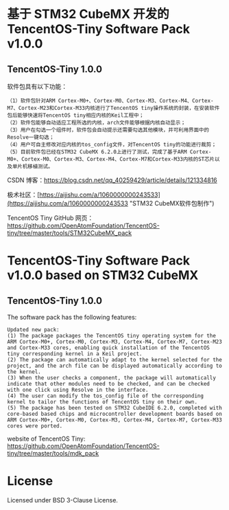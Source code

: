 # 基于 STM32 CubeMX 开发的 TencentOS-Tiny Software Pack v1.0.0

## TencentOS-Tiny 1.0.0

软件包具有以下功能：

    （1）软件包针对ARM Cortex-M0+、Cortex-M0、Cortex-M3、Cortex-M4、Cortex-M7、Cortex-M23和Cortex-M33内核进行了TencentOS tiny操作系统的封装，在安装软件包后能够快速将TencentOS tiny相应内核的Keil工程中；
    （2）软件包能够自动适应工程所选的内核，arch文件能够根据内核自动显示；
    （3）用户在勾选一个组件时，软件包会自动提示还需要勾选其他模块，并可利用界面中的Resolve一键勾选；
    （4）用户可自主修改对应内核的tos_config文件，对TencentOS tiny的功能进行裁剪；
    （5）目前软件包已经在STM32 CubeMX 6.2.0上进行了测试，完成了基于ARM Cortex-M0+、Cortex-M0、Cortex-M3、Cortex-M4、Cortex-M7和Cortex-M33内核的ST芯片以及单片机移植测试。

CSDN 博客：<https://blog.csdn.net/qq_40259429/article/details/121334816>

极术社区：[https://aijishu.com/a/1060000000243533](https://aijishu.com/a/1060000000243533 "STM32 CubeMX软件包制作")

TencentOS Tiny GitHub 网页：<https://github.com/OpenAtomFoundation/TencentOS-tiny/tree/master/tools/STM32CubeMX_pack>

# TencentOS-Tiny Software Pack v1.0.0 based on STM32 CubeMX

## TencentOS-Tiny 1.0.0

The software pack has the following features:

    Updated new pack:
    (1) The package packages the TencentOS tiny operating system for the ARM Cortex-M0+, Cortex-M0, Cortex-M3, Cortex-M4, Cortex-M7, Cortex-M23 and Cortex-M33 cores, enabling quick installation of the TencentOS tiny corresponding kernel in a Keil project.
    (2) The package can automatically adapt to the kernel selected for the project, and the arch file can be displayed automatically according to the kernel.
    (3) When the user checks a component, the package will automatically indicate that other modules need to be checked, and can be checked with one click using Resolve in the interface.
    (4) The user can modify the tos_config file of the corresponding kernel to tailor the functions of TencentOS tiny on their own.
    (5) The package has been tested on STM32 CubeIDE 6.2.0, completed with core-based based chips and microcontroller development boards based on ARM Cortex-M0+, Cortex-M0, Cortex-M3, Cortex-M4, Cortex-M7, Cortex-M33 cores were ported.

website of TencentOS Tiny: <https://github.com/OpenAtomFoundation/TencentOS-tiny/tree/master/tools/mdk_pack>

# License

Licensed under BSD 3-Clause License.
